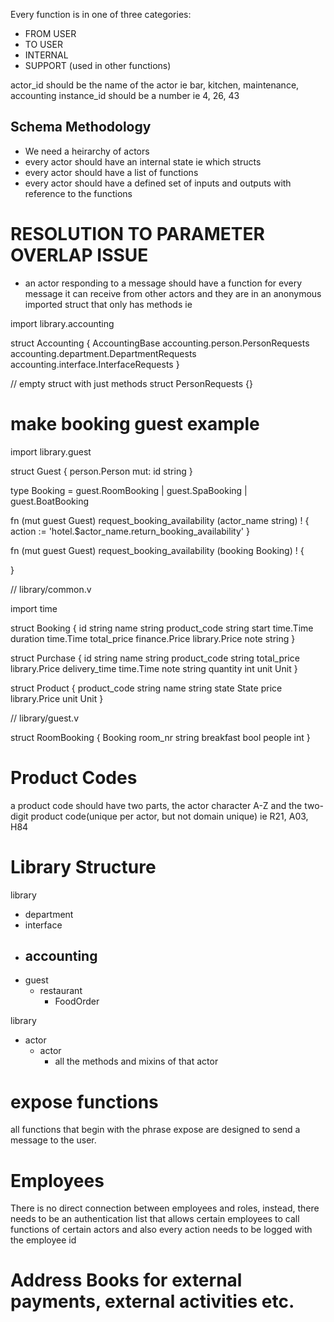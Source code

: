 Every function is in one of three categories:
- FROM USER
- TO USER
- INTERNAL
- SUPPORT (used in other functions)

actor_id should be the name of the actor ie bar, kitchen, maintenance, accounting
instance_id should be a number ie 4, 26, 43

## Schema Methodology
- We need a heirarchy of actors
- every actor should have an internal state ie which structs 
- every actor should have a list of functions
- every actor should have a defined set of inputs and outputs with reference to the functions


# RESOLUTION TO PARAMETER OVERLAP ISSUE
- an actor responding to a message should have a function for every message it can receive from other actors and they are in an anonymous imported struct that only has methods ie

import library.accounting

struct Accounting {
AccountingBase
accounting.person.PersonRequests
accounting.department.DepartmentRequests
accounting.interface.InterfaceRequests
}

// empty struct with just methods
struct PersonRequests {}


# make booking guest example

import library.guest

struct Guest {
person.Person
mut:
    id string
}

type Booking = guest.RoomBooking | guest.SpaBooking | guest.BoatBooking

fn (mut guest Guest) request_booking_availability (actor_name string) ! {
    action := 'hotel.$actor_name.return_booking_availability'
}

fn (mut guest Guest) request_booking_availability (booking Booking) ! {
    
}

// library/common.v

import time

struct Booking {
    id string
    name string
    product_code string
    start time.Time
    duration time.Time
    total_price finance.Price library.Price
    note string
}

struct Purchase {
    id string
    name string
    product_code string
    total_price library.Price
    delivery_time time.Time
    note string
    quantity int
    unit Unit
}

struct Product {
    product_code string
    name string
    state State
    price library.Price
    unit Unit
}


// library/guest.v

struct RoomBooking {
Booking 
    room_nr  string
    breakfast bool
    people  int
}


# Product Codes

a product code should have two parts, the actor character A-Z and the two-digit product code(unique per actor, but not domain unique) ie R21, A03, H84

# Library Structure

library
- department
- interface
- accounting
  - 
- guest
  - restaurant
    - FoodOrder


library
- actor
  - actor
    - all the methods and mixins of that actor 

# expose functions

all functions that begin with the phrase expose are designed to send a message to the user.

# Employees

There is no direct connection between employees and roles, instead, there needs to be an authentication list that allows certain employees to call functions of certain actors and also every action needs to be logged with the employee id

# Address Books for external payments, external activities etc.